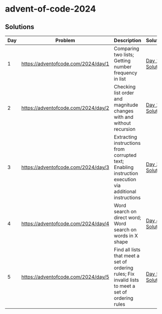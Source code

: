 # advent-of-code-2024

## Solutions

| Day | Problem                             | Description                                                                                             | Solution                         |
| --- | ----------------------------------- | ------------------------------------------------------------------------------------------------------- | -------------------------------- |
| 1   | https://adventofcode.com/2024/day/1 | Comparing two lists; Getting number frequency in list                                                   | [Day 1 Solution](solver/day1.py) |
| 2   | https://adventofcode.com/2024/day/2 | Checking list order and magnitude changes with and without recursion                                    | [Day 2 Solution](solver/day2.py) |
| 3   | https://adventofcode.com/2024/day/3 | Extracting instructions from corrupted text; Enabling instruction execution via additional instructions | [Day 3 Solution](solver/day3.py) |
| 4   | https://adventofcode.com/2024/day/4 | Word search on direct word; Word search on words in X shape                                             | [Day 4 Solution](solver/day4.py) |
| 5   | https://adventofcode.com/2024/day/5 | Find all lists that meet a set of ordering rules; Fix invalid lists to meet a set of ordering rules     | [Day 5 Solution](solver/day5.py) |
